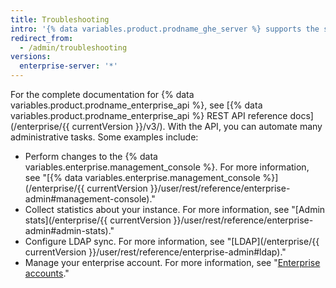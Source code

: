 ```yaml
---
title: Troubleshooting 
intro: '{% data variables.product.prodname_ghe_server %} supports the same powerful API available on {% data variables.product.prodname_dotcom_the_website %} as well as its own set of API endpoints.'
redirect_from:
  - /admin/troubleshooting
versions:
  enterprise-server: '*'
---
```


For the complete documentation for {% data variables.product.prodname_enterprise_api %}, see [{% data variables.product.prodname_enterprise_api %} REST API reference docs](/enterprise/{{ currentVersion }}/v3/). With the API, you can automate many administrative tasks. Some examples include:

- Perform changes to the {% data variables.enterprise.management_console %}. For more information, see "[{% data variables.enterprise.management_console %}](/enterprise/{{ currentVersion }}/user/rest/reference/enterprise-admin#management-console)."
- Collect statistics about your instance. For more information, see "[Admin stats](/enterprise/{{ currentVersion }}/user/rest/reference/enterprise-admin#admin-stats)."
- Configure LDAP sync. For more information, see "[LDAP](/enterprise/{{ currentVersion }}/user/rest/reference/enterprise-admin#ldap)."
- Manage your enterprise account. For more information, see "[Enterprise accounts](/v4/guides/managing-enterprise-accounts)."
